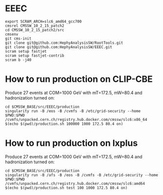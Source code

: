# EEEC 

```
export SCRAM_ARCH=slc6_amd64_gcc700
cmsrel CMSSW_10_2_15_patch2
cd CMSSW_10_2_15_patch2/src
cmsenv
git cms-init
git clone git@github.com:HephyAnalysisSW/RootTools.git
git clone git@github.com:HephyAnalysisSW/EEEC.git
scram setup fastjet
scram setup fastjet-contrib
scram b -j40
```

# How to run production on CLIP-CBE
Produce 27 events at COM=1000 GeV with mT=172.5, mW=80.4 and hadronization turned on:
```
cd $CMSSW_BASE/src/EEEC/production
singularity run -B /eos -B /cvmfs -B /etc/grid-security --home $PWD:$PWD /cvmfs/unpacked.cern.ch/registry.hub.docker.com/cmssw/slc6:x86_64 $(echo $(pwd)/production.sh 100000 1000 172.5 80.4 on)

```

# How to run production on lxplus
Produce 27 events at COM=1000 GeV with mT=172.5, mW=80.4 and hadronization turned on:
```
cd $CMSSW_BASE/src/EEEC/production
singularity run -B /afs -B /eos -B /cvmfs -B /etc/grid-security --home $PWD:$PWD /cvmfs/unpacked.cern.ch/registry.hub.docker.com/cmssw/slc6:amd64 $(echo $(pwd)/production.sh test 100 1000 172.5 80.4 on)

```
